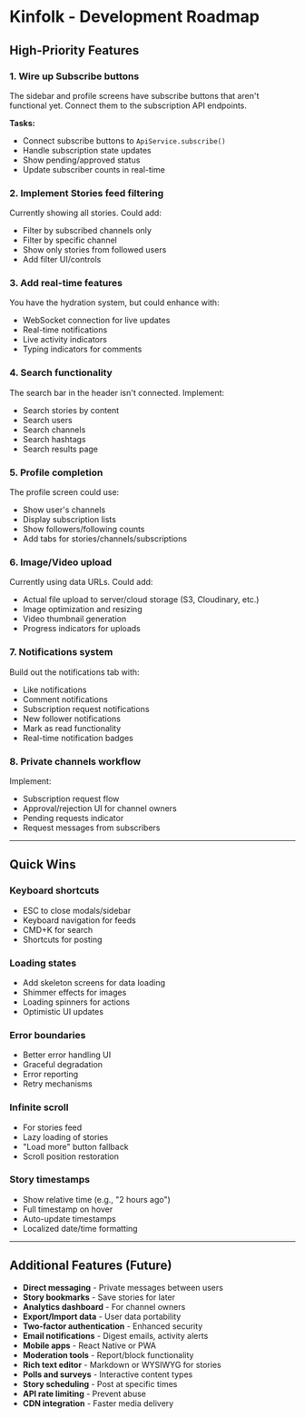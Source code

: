 # Kinfolk - Development Roadmap

## High-Priority Features

### 1. Wire up Subscribe buttons
The sidebar and profile screens have subscribe buttons that aren't functional yet. Connect them to the subscription API endpoints.

**Tasks:**
- Connect subscribe buttons to `ApiService.subscribe()`
- Handle subscription state updates
- Show pending/approved status
- Update subscriber counts in real-time

### 2. Implement Stories feed filtering
Currently showing all stories. Could add:
- Filter by subscribed channels only
- Filter by specific channel
- Show only stories from followed users
- Add filter UI/controls

### 3. Add real-time features
You have the hydration system, but could enhance with:
- WebSocket connection for live updates
- Real-time notifications
- Live activity indicators
- Typing indicators for comments

### 4. Search functionality
The search bar in the header isn't connected. Implement:
- Search stories by content
- Search users
- Search channels
- Search hashtags
- Search results page

### 5. Profile completion
The profile screen could use:
- Show user's channels
- Display subscription lists
- Show followers/following counts
- Add tabs for stories/channels/subscriptions

### 6. Image/Video upload
Currently using data URLs. Could add:
- Actual file upload to server/cloud storage (S3, Cloudinary, etc.)
- Image optimization and resizing
- Video thumbnail generation
- Progress indicators for uploads

### 7. Notifications system
Build out the notifications tab with:
- Like notifications
- Comment notifications
- Subscription request notifications
- New follower notifications
- Mark as read functionality
- Real-time notification badges

### 8. Private channels workflow
Implement:
- Subscription request flow
- Approval/rejection UI for channel owners
- Pending requests indicator
- Request messages from subscribers

---

## Quick Wins

### Keyboard shortcuts
- ESC to close modals/sidebar
- Keyboard navigation for feeds
- CMD+K for search
- Shortcuts for posting

### Loading states
- Add skeleton screens for data loading
- Shimmer effects for images
- Loading spinners for actions
- Optimistic UI updates

### Error boundaries
- Better error handling UI
- Graceful degradation
- Error reporting
- Retry mechanisms

### Infinite scroll
- For stories feed
- Lazy loading of stories
- "Load more" button fallback
- Scroll position restoration

### Story timestamps
- Show relative time (e.g., "2 hours ago")
- Full timestamp on hover
- Auto-update timestamps
- Localized date/time formatting

---

## Additional Features (Future)

- **Direct messaging** - Private messages between users
- **Story bookmarks** - Save stories for later
- **Analytics dashboard** - For channel owners
- **Export/Import data** - User data portability
- **Two-factor authentication** - Enhanced security
- **Email notifications** - Digest emails, activity alerts
- **Mobile apps** - React Native or PWA
- **Moderation tools** - Report/block functionality
- **Rich text editor** - Markdown or WYSIWYG for stories
- **Polls and surveys** - Interactive content types
- **Story scheduling** - Post at specific times
- **API rate limiting** - Prevent abuse
- **CDN integration** - Faster media delivery
